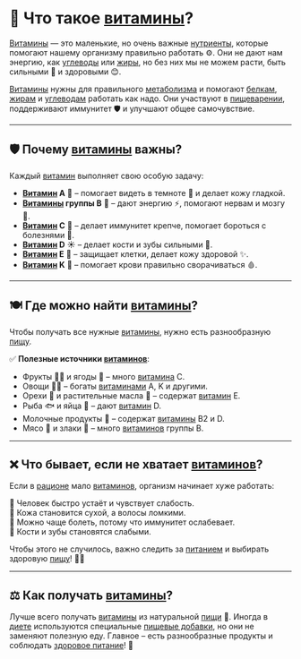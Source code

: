 # 🌈 Что такое [витамины](/home/takoo/2025_kidbook/WORK/health/nutrition/vitamins.md)?  

[Витамины](/home/takoo/2025_kidbook/WORK/health/nutrition/vitamins.md) — это маленькие, но очень важные [нутриенты](/home/takoo/2025_kidbook/WORK/health/nutrition/nutrient.md), которые помогают нашему организму правильно работать ⚙️. Они не дают нам энергию, как [углеводы](/home/takoo/2025_kidbook/WORK/health/nutrition/carbohydrates.md) или [жиры](/home/takoo/2025_kidbook/WORK/health/nutrition/fats.md), но без них мы не можем расти, быть сильными 💪 и здоровыми 😊.  

[Витамины](/home/takoo/2025_kidbook/WORK/health/nutrition/vitamins.md) нужны для правильного [метаболизма](/home/takoo/2025_kidbook/WORK/health/nutrition/metabolism.md) и помогают [белкам](/home/takoo/2025_kidbook/WORK/health/nutrition/protein.md), [жирам](/home/takoo/2025_kidbook/WORK/health/nutrition/fats.md) и [углеводам](/home/takoo/2025_kidbook/WORK/health/nutrition/carbohydrates.md) работать как надо. Они участвуют в [пищеварении](/home/takoo/2025_kidbook/WORK/health/nutrition/digestion.md), поддерживают иммунитет 🛡 и улучшают общее самочувствие.  

---

## 🛡 Почему [витамины](/home/takoo/2025_kidbook/WORK/health/nutrition/vitamins.md) важны?  

Каждый [витамин](/home/takoo/2025_kidbook/WORK/health/nutrition/vitamins.md) выполняет свою особую задачу:  

- **[Витамин](/home/takoo/2025_kidbook/WORK/health/nutrition/vitamins.md) A** 🥕 – помогает видеть в темноте 🌙 и делает кожу гладкой.  
- **[Витамины](/home/takoo/2025_kidbook/WORK/health/nutrition/vitamins.md) группы B** 🌾 – дают энергию ⚡, помогают нервам и мозгу 🧠.  
- **[Витамин](/home/takoo/2025_kidbook/WORK/health/nutrition/vitamins.md) C** 🍊 – делает иммунитет крепче, помогает бороться с болезнями 🤧.  
- **[Витамин](/home/takoo/2025_kidbook/WORK/health/nutrition/vitamins.md) D** ☀️ – делает кости и зубы сильными 🦷.  
- **[Витамин](/home/takoo/2025_kidbook/WORK/health/nutrition/vitamins.md) E** 🥑 – защищает клетки, делает кожу здоровой ✨.  
- **[Витамин](/home/takoo/2025_kidbook/WORK/health/nutrition/vitamins.md) K** 🥬 – помогает крови правильно сворачиваться 🩸.  

---

## 🍽 Где можно найти [витамины](/home/takoo/2025_kidbook/WORK/health/nutrition/vitamins.md)?  

Чтобы получать все нужные [витамины](/home/takoo/2025_kidbook/WORK/health/nutrition/vitamins.md), нужно есть разнообразную [пищу](/home/takoo/2025_kidbook/WORK/health/nutrition/food.md).  

✅ **Полезные источники [витаминов](/home/takoo/2025_kidbook/WORK/health/nutrition/vitamins.md)**:  
- Фрукты 🍎🍌 и ягоды 🍓 – много [витамина](/home/takoo/2025_kidbook/WORK/health/nutrition/vitamins.md) C.  
- Овощи 🥕🥦 – богаты [витаминами](/home/takoo/2025_kidbook/WORK/health/nutrition/vitamins.md) A, K и другими.  
- Орехи 🥜 и растительные масла 🌻 – содержат [витамин](/home/takoo/2025_kidbook/WORK/health/nutrition/vitamins.md) E.  
- Рыба 🐟 и яйца 🥚 – дают [витамин](/home/takoo/2025_kidbook/WORK/health/nutrition/vitamins.md) D.  
- Молочные продукты 🥛 – содержат [витамины](/home/takoo/2025_kidbook/WORK/health/nutrition/vitamins.md) B2 и D.  
- Мясо 🍗 и злаки 🌾 – много [витаминов](/home/takoo/2025_kidbook/WORK/health/nutrition/vitamins.md) группы B.  

---

## ❌ Что бывает, если не хватает [витаминов](/home/takoo/2025_kidbook/WORK/health/nutrition/vitamins.md)?  

Если в [рационе](/home/takoo/2025_kidbook/WORK/health/nutrition/ration.md) мало [витаминов](/home/takoo/2025_kidbook/WORK/health/nutrition/vitamins.md), организм начинает хуже работать:  

🚫 Человек быстро устаёт и чувствует слабость.  
🚫 Кожа становится сухой, а волосы ломкими.  
🚫 Можно чаще болеть, потому что иммунитет ослабевает.  
🚫 Кости и зубы становятся слабыми.  

Чтобы этого не случилось, важно следить за [питанием](/home/takoo/2025_kidbook/WORK/health/nutrition/nutrition.md) и выбирать здоровую [пищу](/home/takoo/2025_kidbook/WORK/health/nutrition/food.md)! 🥗✅  

---

## ⚖️ Как получать [витамины](/home/takoo/2025_kidbook/WORK/health/nutrition/vitamins.md)?  

Лучше всего получать [витамины](/home/takoo/2025_kidbook/WORK/health/nutrition/vitamins.md) из натуральной [пищи](/home/takoo/2025_kidbook/WORK/health/nutrition/food.md) 🍏. Иногда в [диете](/home/takoo/2025_kidbook/WORK/health/nutrition/diet.md) используются специальные [пищевые добавки](/home/takoo/2025_kidbook/WORK/health/nutrition/food_additives.md), но они не заменяют полезную еду. Главное – есть разнообразные продукты и соблюдать [здоровое питание](/home/takoo/2025_kidbook/WORK/health/nutrition/healthy_eating.md)! 💚